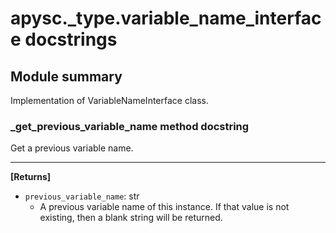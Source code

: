 # apysc._type.variable_name_interface docstrings

## Module summary

Implementation of VariableNameInterface class.

### _get_previous_variable_name method docstring

Get a previous variable name.<hr>

**[Returns]**

- `previous_variable_name`: str
  - A previous variable name of this instance. If that value is not existing, then a blank string will be returned.
